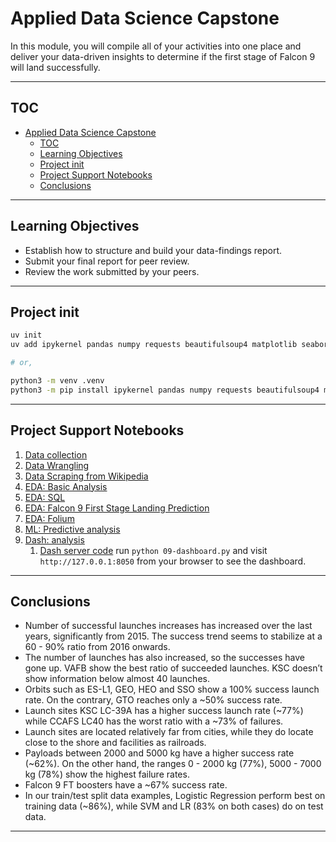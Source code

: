 # Applied Data Science Capstone

In this module, you will compile all of your activities into one place and deliver your data-driven insights to determine if the first stage of Falcon 9 will land successfully.

---

## TOC

- [Applied Data Science Capstone](#applied-data-science-capstone)
  - [TOC](#toc)
  - [Learning Objectives](#learning-objectives)
  - [Project init](#project-init)
  - [Project Support Notebooks](#project-support-notebooks)
  - [Conclusions](#conclusions)

---

## Learning Objectives

- Establish how to structure and build your data-findings report.
- Submit your final report for peer review.
- Review the work submitted by your peers.

---

## Project init

```bash
uv init
uv add ipykernel pandas numpy requests beautifulsoup4 matplotlib seaborn folium scikit-learn dash plotly prettytable ipython-sql

# or,

python3 -m venv .venv
python3 -m pip install ipykernel pandas numpy requests beautifulsoup4 matplotlib seaborn folium scikit-learn dash plotly prettytable ipython-sql
```

---

## Project Support Notebooks

1. [Data collection](./01-data-collection.ipynb)
2. [Data Wrangling](./02-data-wrangling.ipynb)
3. [Data Scraping from Wikipedia](./03-data-scraping.ipynb)
4. [EDA: Basic Analysis](./04-eda-basic.ipynb)
5. [EDA: SQL](./05-eda-sql.ipynb)
6. [EDA: Falcon 9 First Stage Landing Prediction](./06-eda-predictions.ipynb)
7. [EDA: Folium](./07-eda-folium.ipynb)
8. [ML: Predictive analysis](./08-predictions.ipynb)
9. [Dash: analysis](./09-dash-analysis.ipynb)
   1. [Dash server code](./09-dashboard.py)
      run `python 09-dashboard.py` and visit `http://127.0.0.1:8050` from your browser to see the dashboard.

---

## Conclusions

- Number of successful launches increases has increased over the last years, significantly from 2015. The success trend seems to stabilize at a 60 - 90% ratio from 2016 onwards.
- The number of launches has also increased, so the successes have gone up. VAFB show the best ratio of succeeded launches. KSC doesn’t show information below almost 40 launches.
- Orbits such as ES-L1, GEO, HEO and SSO show a 100% success launch rate. On the contrary, GTO reaches only a ~50% success rate.
- Launch sites KSC LC-39A has a higher success launch rate (~77%) while CCAFS LC40 has the worst ratio with a ~73% of failures.
- Launch sites are located relatively far from cities, while they do locate close to the shore and facilities as railroads.
- Payloads between 2000 and 5000 kg have a higher success rate (~62%). On the other hand, the ranges 0 - 2000 kg (77%), 5000 - 7000 kg (78%) show the highest failure rates.
- Falcon 9 FT boosters have a ~67% success rate.
- In our train/test split data examples, Logistic Regression perform best on training data (~86%), while SVM and LR (83% on both cases) do on test data.

---
